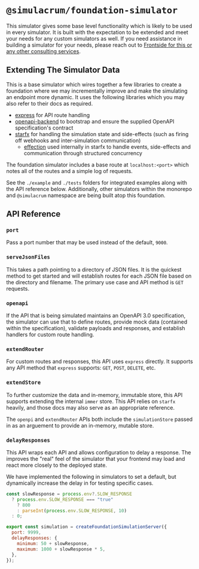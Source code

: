 # `@simulacrum/foundation-simulator`

This simulator gives some base level functionality which is likely to be used in every simulator. It is built with the expectation to be extended and meet your needs for any custom simulators as well. If you need assistance in building a simulator for your needs, please reach out to [Frontside for this or any other consulting services](https://frontside.com/).

## Extending The Simulator Data

This is a base simulator which wires together a few libraries to create a foundation where we may incrementally improve and make the simulating an endpoint more dynamic. It uses the following libraries which you may also refer to their docs as required.

- [express](https://expressjs.com/) for API route handling
- [openapi-backend](https://openapistack.co/docs/openapi-backend/intro/) to bootstrap and ensure the supplied OpenAPI specification's contract
- [starfx](https://starfx.bower.sh/) for handling the simulation state and side-effects (such as firing off webhooks and inter-simulation communication)
  - [effection](https://frontside.com/effection) used internally in starfx to handle events, side-effects and communication through structured concurrency

The foundation simulator includes a base route at `localhost:<port>` which notes all of the routes and a simple log of requests.

See the `./example` and `./tests` folders for integrated examples along with the API reference below. Additionally, other simulators within the monorepo and `@simulacrum` namespace are being built atop this foundation.

## API Reference

### `port`

Pass a port number that may be used instead of the default, `9000`.

### `serveJsonFiles`

This takes a path pointing to a directory of JSON files. It is the quickest method to get started and will establish routes for each JSON file based on the directory and filename. The primary use case and API method is `GET` requests.

### `openapi`

If the API that is being simulated maintains an OpenAPI 3.0 specification, the simulator can use that to define routes, provide mock data (contained within the specification), validate payloads and responses, and establish handlers for custom route handling.

### `extendRouter`

For custom routes and responses, this API uses `express` directly. It supports any API method that `express` supports: `GET`, `POST`, `DELETE`, etc.

### `extendStore`

To further customize the data and in-memory, immutable store, this API supports extending the internal `immer` store. This API relies on `starfx` heavily, and those docs may also serve as an appropriate reference.

The `openpi` and `extendRouter` APIs both include the `simulationStore` passed in as an arguement to provide an in-memory, mutable store.

### `delayResponses`

This API wraps each API and allows configuration to delay a response. The improves the "real" feel of the simulator that your frontend may load and react more closely to the deployed state.

We have implemented the following in simulators to set a default, but dynamically increase the delay in for testing specific cases.

```js
const slowResponse = process.env?.SLOW_RESPONSE
  ? process.env.SLOW_RESPONSE === "true"
    ? 800
    : parseInt(process.env.SLOW_RESPONSE, 10)
  : 0;

export const simulation = createFoundationSimulationServer({
  port: 9999,
  delayResponses: {
    minimum: 50 + slowResponse,
    maximum: 1000 + slowResponse * 5,
  },
});
```
